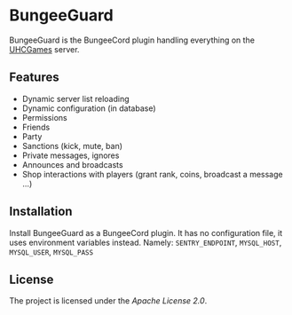 BungeeGuard
========

BungeeGuard is the BungeeCord plugin handling everything on the  [UHCGames](http://UHCGames.com) server.

Features
--------

- Dynamic server list reloading
- Dynamic configuration (in database)
- Permissions
- Friends
- Party
- Sanctions (kick, mute, ban)
- Private messages, ignores
- Announces and broadcasts
- Shop interactions with players (grant rank, coins, broadcast a message ...)

Installation
------------

Install BungeeGuard as a BungeeCord plugin. It has no configuration file, it uses environment variables instead.
Namely: `SENTRY_ENDPOINT`, `MYSQL_HOST`, `MYSQL_USER`, `MYSQL_PASS`


License
-------

The project is licensed under the _Apache License 2.0_.
